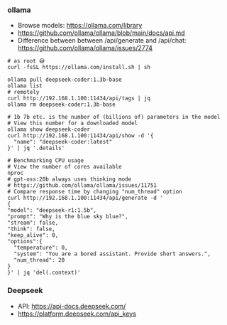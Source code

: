 ### ollama
* Browse models: https://ollama.com/library
* https://github.com/ollama/ollama/blob/main/docs/api.md
* Difference between between /api/generate and /api/chat: https://github.com/ollama/ollama/issues/2774
```shell
# as root 😅
curl -fsSL https://ollama.com/install.sh | sh

ollama pull deepseek-coder:1.3b-base
ollama list
# remotely
curl http://192.168.1.100:11434/api/tags | jq
ollama rm deepseek-coder:1.3b-base

# 1b 7b etc. is the number of (billions of) parameters in the model
# View this number for a downloaded model
ollama show deepseek-coder
curl http://192.168.1.100:11434/api/show -d '{
  "name": "deepseek-coder:latest"
}' | jq '.details'

# Benchmarking CPU usage
# View the number of cores available
nproc
# gpt-oss:20b always uses thinking mode
# https://github.com/ollama/ollama/issues/11751
# Compare response time by changing "num_thread" option
curl http://192.168.1.100:11434/api/generate -d '
{  
"model": "deepseek-r1:1.5b",  
"prompt": "Why is the blue sky blue?",  
"stream": false,
"think": false,
"keep_alive": 0,
"options":{
  "temperature": 0,
  "system": "You are a bored assistant. Provide short answers.",
  "num_thread": 20
}
}' | jq 'del(.context)'
```
### Deepseek
* API: https://api-docs.deepseek.com/
* https://platform.deepseek.com/api_keys
